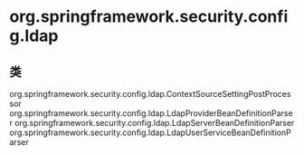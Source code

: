 # org.springframework.security.config.ldap

## 类

org.springframework.security.config.ldap.ContextSourceSettingPostProcessor
org.springframework.security.config.ldap.LdapProviderBeanDefinitionParser
org.springframework.security.config.ldap.LdapServerBeanDefinitionParser
org.springframework.security.config.ldap.LdapUserServiceBeanDefinitionParser




